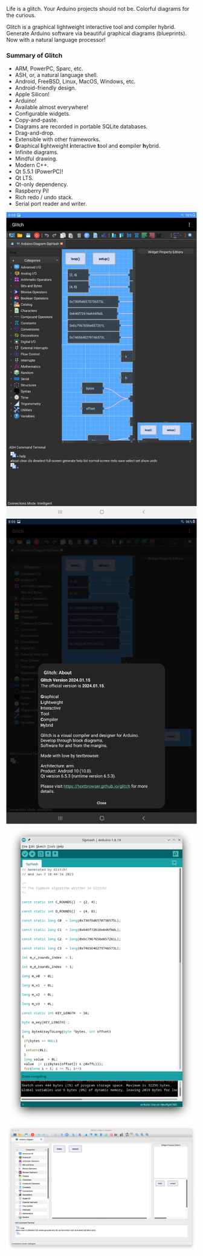 Life is a glitch. Your Arduino projects should not be.
Colorful diagrams for the curious.

Glitch is a graphical lightweight interactive tool and compiler hybrid.
Generate Arduino software via beautiful graphical diagrams (blueprints).
Now with a natural language processor!

<h3><b>Summary of Glitch</b></h3>

<ul>
<li>ARM, PowerPC, Sparc, etc.</li>
<li>ASH, or, a natural language shell.</li>
<li>Android, FreeBSD, Linux, MacOS, Windows, etc.</li>
<li>Android-friendly design.</li>
<li>Apple Silicon!</li>
<li>Arduino!</li>
<li>Available almost everywhere!</li>
<li>Configurable widgets.</li>
<li>Copy-and-paste.</li>
<li>Diagrams are recorded in portable SQLite databases.</li>
<li>Drag-and-drop.</li>
<li>Extensible with other frameworks.</li>
<li><b>G</b>raphical <b>l</b>ightweight <b>i</b>nteractive <b>t</b>ool and
    <b>c</b>ompiler <b>h</b>ybrid.</li>
<li>Infinite diagrams.</li>
<li>Mindful drawing.</li>
<li>Modern C++.</li>
<li>Qt 5.5.1 (PowerPC)!</li>
<li>Qt LTS.</li>
<li>Qt-only dependency.</li>
<li>Raspberry Pi!</li>
<li>Rich redo / undo stack.</li>
<li>Serial port reader and writer.</li>
</ul>

![Glitch](https://github.com/textbrowser/glitch/blob/master/Images/glitch-android-1.png)
![Glitch](https://github.com/textbrowser/glitch/blob/master/Images/glitch-android-2.png)
![Glitch](https://github.com/textbrowser/glitch/blob/master/Images/glitch-arduino.png)
![Glitch](https://github.com/textbrowser/glitch/blob/master/Images/glitch-macos.png)
